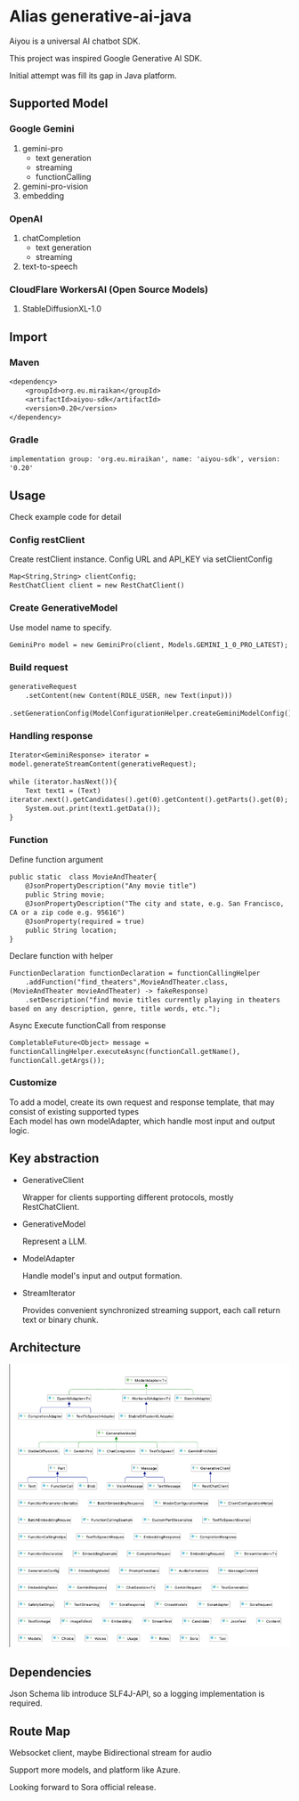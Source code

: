 # Alias generative-ai-java

Aiyou is a universal AI chatbot SDK.

This project was inspired Google Generative AI SDK.

Initial attempt was fill its gap in Java platform.




## Supported Model

### Google Gemini

1. gemini-pro  
   - text generation
   - streaming
   - functionCalling
2. gemini-pro-vision
3. embedding

### OpenAI

1. chatCompletion
   - text generation
   - streaming
2. text-to-speech

### CloudFlare WorkersAI (Open Source Models)

1. StableDiffusionXL-1.0

## Import

### Maven

    <dependency>
        <groupId>org.eu.miraikan</groupId>
        <artifactId>aiyou-sdk</artifactId>
        <version>0.20</version>
    </dependency>    

### Gradle

    implementation group: 'org.eu.miraikan', name: 'aiyou-sdk', version: '0.20'

## Usage

Check example code for detail

### Config restClient

Create restClient instance. Config URL and API_KEY via setClientConfig

    Map<String,String> clientConfig;
    RestChatClient client = new RestChatClient()

### Create GenerativeModel

Use model name to specify.  

    GeminiPro model = new GeminiPro(client, Models.GEMINI_1_0_PRO_LATEST);

### Build request

    generativeRequest
        .setContent(new Content(ROLE_USER, new Text(input)))
        .setGenerationConfig(ModelConfigurationHelper.createGeminiModelConfig()); 

### Handling response

    Iterator<GeminiResponse> iterator = model.generateStreamContent(generativeRequest);
    
    while (iterator.hasNext()){
        Text text1 = (Text) iterator.next().getCandidates().get(0).getContent().getParts().get(0);
        System.out.print(text1.getData());  
    }

### Function
Define function argument

    

    public static  class MovieAndTheater{
        @JsonPropertyDescription("Any movie title")
        public String movie;
        @JsonPropertyDescription("The city and state, e.g. San Francisco, CA or a zip code e.g. 95616")
        @JsonProperty(required = true)
        public String location;
    }

Declare function with helper

    FunctionDeclaration functionDeclaration = functionCallingHelper
        .addFunction("find_theaters",MovieAndTheater.class, (MovieAndTheater movieAndTheater) -> fakeResponse)
        .setDescription("find movie titles currently playing in theaters based on any description, genre, title words, etc."); 

Async Execute functionCall from response 
    
    CompletableFuture<Object> message = functionCallingHelper.executeAsync(functionCall.getName(), functionCall.getArgs());

### Customize

To add a model, create its own request and response template, that may consist of existing supported types     
Each model has own modelAdapter, which handle most input and output logic.


## Key abstraction

- GenerativeClient  

    Wrapper for clients supporting different protocols, mostly RestChatClient.
     
    

- GenerativeModel

    Represent a LLM.


- ModelAdapter

    Handle model's input and output formation.  



- StreamIterator   

    Provides convenient synchronized streaming support, each call return text or binary chunk. 

## Architecture       
![architecture](./uml.png)

## Dependencies

Json Schema lib introduce SLF4J-API, so a logging implementation is required.



## Route Map

Websocket client, maybe Bidirectional stream for audio

Support more models, and platform like Azure. 

Looking forward to Sora official release.

